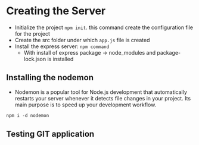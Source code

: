 # Creating the Server

- Initialize the project `npm init`. this command create the configuration file for the project
- Create the src folder under which `app.js` file is created
- Install the express server: `npm command`
  - With install of express package -> node_modules and package-lock.json is installed

## Installing the nodemon

- Nodemon is a popular tool for Node.js development that automatically restarts your server whenever it detects file changes in your project. Its main purpose is to speed up your development workflow.

```js 
npm i -d nodemon
```

## Testing GIT application